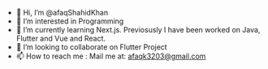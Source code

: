 - 👋 Hi, I’m @afaqShahidKhan
- 👀 I’m interested in Programming
- 🌱 I’m currently learning Next.js. Previosusly I have been worked on Java, Flutter and Vue and React.
- 💞️ I’m looking to collaborate on Flutter Project
- 📫 How to reach me : Mail me at:  afaqk3203@gmail.com

<!---
afaqShahidKhan/afaqShahidKhan is a ✨ special ✨ repository because its `README.md` (this file) appears on your GitHub profile.
You can click the Preview link to take a look at your changes.
--->
